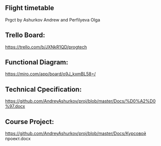## Flight timetable
Prgct by Ashurkov Andrew and Perfilyeva Olga
## Trello Board:

https://trello.com/b/JXNkR1QD/progtech
## Functional Diagram:

https://miro.com/app/board/o9J_kxmBL58=/
## Technical Cpecification:

https://github.com/AndreyAshurkov/proj/blob/master/Docs/%D0%A2%D0%97.docx
## Course Project:

https://github.com/AndreyAshurkov/proj/blob/master/Docs/Курсовой проект.docx
